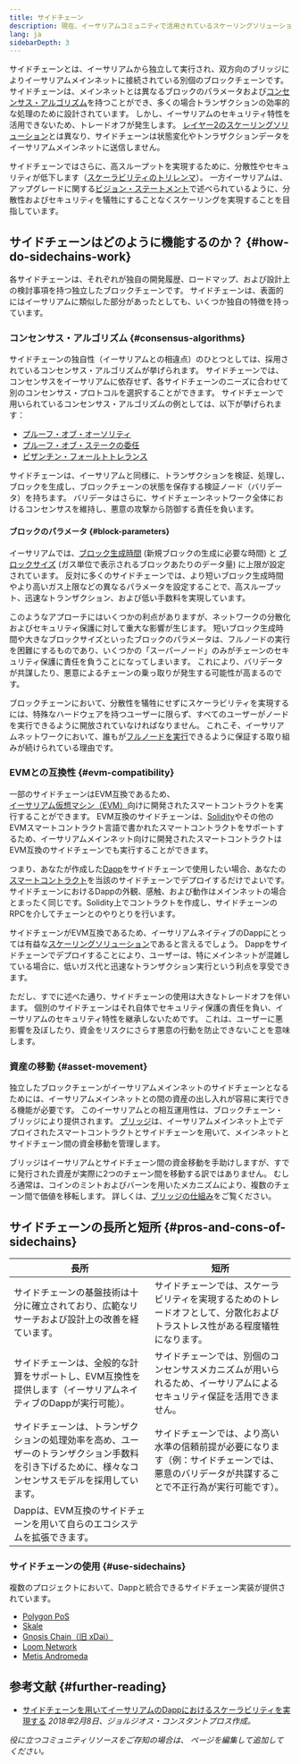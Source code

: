 ```yaml
---
title: サイドチェーン
description: 現在、イーサリアムコミュニティで活用されているスケーリングソリューションとして、サイドチェーンを紹介する。
lang: ja
sidebarDepth: 3
---
```


サイドチェーンとは、イーサリアムから独立して実行され、双方向のブリッジによりイーサリアムメインネットに接続されている別個のブロックチェーンです。 サイドチェーンは、メインネットとは異なるブロックのパラメータおよび[コンセンサス・アルゴリズム](/developers/docs/consensus-mechanisms/)を持つことができ、多くの場合トランザクションの効率的な処理のために設計されています。 しかし、イーサリアムのセキュリティ特性を活用できないため、トレードオフが発生します。 [レイヤー2のスケーリングソリューション](/layer-2/)とは異なり、サイドチェーンは状態変化やトンラザクションデータをイーサリアムメインネットに送信しません。

サイドチェーンではさらに、高スループットを実現するために、分散性やセキュリティが低下します（[スケーラビリティのトリレンマ](https://vitalik.eth.limo/general/2021/05/23/scaling.html)）。 一方イーサリアムは、アップグレードに関する[ビジョン・ステートメント](/roadmap/vision/)で述べられているように、分散性およびセキュリティを犠牲にすることなくスケーリングを実現することを目指しています。

## サイドチェーンはどのように機能するのか？ {#how-do-sidechains-work}

各サイドチェーンは、それぞれが独自の開発履歴、ロードマップ、および設計上の検討事項を持つ独立したブロックチェーンです。 サイドチェーンは、表面的にはイーサリアムに類似した部分があったとしても、いくつか独自の特徴を持っています。

### コンセンサス・アルゴリズム {#consensus-algorithms}

サイドチェーンの独自性（イーサリアムとの相違点）のひとつとしては、採用されているコンセンサス・アルゴリズムが挙げられます。 サイドチェーンでは、コンセンサスをイーサリアムに依存せず、各サイドチェーンのニーズに合わせて別のコンセンサス・プロトコルを選択することができます。 サイドチェーンで用いられているコンセンサス・アルゴリズムの例としては、以下が挙げられます：

- [プルーフ・オブ・オーソリティ](https://wikipedia.org/wiki/Proof_of_authority)
- [プルーフ・オブ・ステークの委任](https://en.bitcoin.it/wiki/Delegated_proof_of_stake)
- [ビザンチン・フォールトトレランス](https://decrypt.co/resources/byzantine-fault-tolerance-what-is-it-explained)

サイドチェーンは、イーサリアムと同様に、トランザクションを検証、処理し、ブロックを生成し、ブロックチェーンの状態を保存する検証ノード（バリデータ）を持ちます。 バリデータはさらに、サイドチェーンネットワーク全体におけるコンセンサスを維持し、悪意の攻撃から防御する責任を負います。

#### ブロックのパラメータ {#block-parameters}

イーサリアムでは、[ブロック生成時間](/developers/docs/blocks/#block-time) (新規ブロックの生成に必要な時間) と [ブロックサイズ](/developers/docs/blocks/#block-size) (ガス単位で表示されるブロックあたりのデータ量) に上限が設定されています。 反対に多くのサイドチェーンでは、より短いブロック生成時間やより高いガス上限などの異なるパラメータを設定することで、高スループット、迅速なトランザクション、および低い手数料を実現しています。

このようなアプローチにはいくつかの利点がありますが、ネットワークの分散化およびセキュリティ保護に対して重大な影響が生じます。 短いブロック生成時間や大きなブロックサイズといったブロックのパラメータは、フルノードの実行を困難にするものであり、いくつかの「スーパーノード」のみがチェーンのセキュリティ保護に責任を負うことになってしまいます。 これにより、バリデータが共謀したり、悪意によるチェーンの乗っ取りが発生する可能性が高まるのです。

ブロックチェーンにおいて、分散性を犠牲にせずにスケーラビリティを実現するには、特殊なハードウェアを持つユーザーに限らず、すべてのユーザーがノードを実行できるように開放されていなければなりません。 これこそ、イーサリアムネットワークにおいて、誰もが[フルノードを実行](/developers/docs/nodes-and-clients/#why-should-i-run-an-ethereum-node)できるように保証する取り組みが続けられている理由です。

### EVMとの互換性 {#evm-compatibility}

一部のサイドチェーンはEVM互換であるため、[イーサリアム仮想マシン（EVM）](/developers/docs/evm/)向けに開発されたスマートコントラクトを実行することができます。 EVM互換のサイドチェーンは、[Solidity](/developers/docs/smart-contracts/languages/)やその他のEVMスマートコントラクト言語で書かれたスマートコントラクトをサポートするため、イーサリアムメインネット向けに開発されたスマートコントラクトはEVM互換のサイドチェーンでも実行することができます。

つまり、あなたが作成した[Dapp](/developers/docs/dapps/)をサイドチェーンで使用したい場合、あなたの[スマートコントラクト](/developers/docs/smart-contracts/)を当該のサイドチェーンでデプロイするだけでよいです。 サイドチェーンにおけるDappの外観、感触、および動作はメインネットの場合とまったく同じです。Solidity上でコントラクトを作成し、サイドチェーンのRPCを介してチェーンとのやりとりを行います。

サイドチェーンがEVM互換であるため、イーサリアムネイティブのDappにとっては有益な[スケーリングソリューション](/developers/docs/scaling/)であると言えるでしょう。 Dappをサイドチェーンでデプロイすることにより、ユーザーは、特にメインネットが混雑している場合に、低いガス代と迅速なトランザクション実行という利点を享受できます。

ただし、すでに述べた通り、サイドチェーンの使用は大きなトレードオフを伴います。 個別のサイドチェーンはそれ自体でセキュリティ保護の責任を負い、イーサリアムのセキュリティ特性を継承しないためです。 これは、ユーザーに悪影響を及ぼしたり、資金をリスクにさらす悪意の行動を防止できないことを意味します。

### 資産の移動 {#asset-movement}

独立したブロックチェーンがイーサリアムメインネットのサイドチェーンとなるためには、イーサリアムメインネットとの間の資産の出し入れが容易に実行できる機能が必要です。 このイーサリアムとの相互運用性は、ブロックチェーン・ブリッジにより提供されます。 [ブリッジ](/bridges/)は、イーサリアムメインネット上でデプロイされたスマートコントラクトとサイドチェーンを用いて、メインネットとサイドチェーン間の資金移動を管理します。

ブリッジはイーサリアムとサイドチェーン間の資金移動を手助けしますが、すでに発行された資産が実際に2つのチェーン間を移動する訳ではありません。 むしろ通常は、コインのミントおよびバーンを用いたメカニズムにより、複数のチェーン間で価値を移転します。 詳しくは、[ブリッジの仕組み](/developers/docs/bridges/#how-do-bridges-work)をご覧ください。

## サイドチェーンの長所と短所 {#pros-and-cons-of-sidechains}

| 長所                                                                        | 短所                                                                      |
| ------------------------------------------------------------------------- | ----------------------------------------------------------------------- |
| サイドチェーンの基盤技術は十分に確立されており、広範なリサーチおよび設計上の改善を経ています。                           | サイドチェーンでは、スケーラビリティを実現するためのトレードオフとして、分散化およびトラストレス性がある程度犠牲になります。          |
| サイドチェーンは、全般的な計算をサポートし、EVM互換性を提供します（イーサリアムネイティブのDappが実行可能）。                | サイドチェーンでは、別個のコンセンサスメカニズムが用いられるため、イーサリアムによるセキュリティ保証を活用できません。             |
| サイドチェーンは、トランザクションの処理効率を高め、ユーザーのトランザクション手数料を引き下げるために、様々なコンセンサスモデルを採用しています。 | サイドチェーンでは、より高い水準の信頼前提が必要になります（例：サイドチェーンでは、悪意のバリデータが共謀することで不正行為が実行可能です）。 |
| Dappは、EVM互換のサイドチェーンを用いて自らのエコシステムを拡張できます。                                  |                                                                         |

### サイドチェーンの使用 {#use-sidechains}

複数のプロジェクトにおいて、Dappと統合できるサイドチェーン実装が提供されています。

- [Polygon PoS](https://polygon.technology/solutions/polygon-pos)
- [Skale](https://skale.network/)
- [Gnosis Chain（旧 xDai）](https://www.gnosischain.com/)
- [Loom Network](https://loomx.io/)
- [Metis Andromeda](https://www.metis.io/)

## 参考文献 {#further-reading}

- [サイドチェーンを用いてイーサリアムのDappにおけるスケーラビリティを実現する](https://medium.com/loom-network/dappchains-scaling-ethereum-dapps-through-sidechains-f99e51fff447) _2018年2月8日、ジョルジオス・コンスタントプロス作成。_

_役に立つコミュニティリソースをご存知の場合は、 ページを編集して追加してください。_
